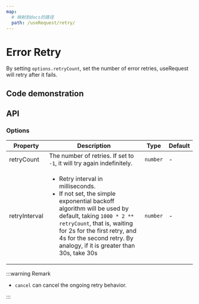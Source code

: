```yaml
---
map:
  # 映射到docs的路径
  path: /useRequest/retry/
---
```


# Error Retry

By setting `options.retryCount`, set the number of error retries, useRequest will retry after it fails.

## Code demonstration

<demo src="./demo/demo.vue"
  language="vue"
  title=""
  desc="Request error retries three times, plus the first request fails, so the last is four errors"> </demo>

## API

### Options

| Property | Description | Type | Default |
| --- | --- | --- | --- |
| retryCount | The number of retries. If set to `-1`, it will try again indefinitely. | `number` | - |
| retryInterval | <ul><li>Retry interval in milliseconds.</li><li>If not set, the simple exponential backoff algorithm will be used by default, taking `1000 * 2 ** retryCount`, that is, waiting for 2s for the first retry, and 4s for the second retry. By analogy, if it is greater than 30s, take 30s</li></ul> | `number` | - |

:::warning Remark

- `cancel` can cancel the ongoing retry behavior.

:::
